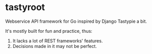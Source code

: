 tastyroot
=========

Webservice API framework for Go inspired by Django Tastypie a bit.

It's mostly built for fun and practice, thus:

1. It lacks a lot of REST frameworks' features.
2. Decisions made in it may not be perfect.